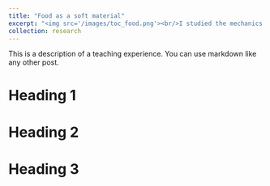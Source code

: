```yaml
---
title: "Food as a soft material"
excerpt: "<img src='/images/toc_food.png'><br/>I studied the mechanics of dairy proteins and tissues, and designed plant-based food materials that mimic these properties."
collection: research
---
```



This is a description of a teaching experience. You can use markdown like any other post.

Heading 1
======

Heading 2
======

Heading 3
======

